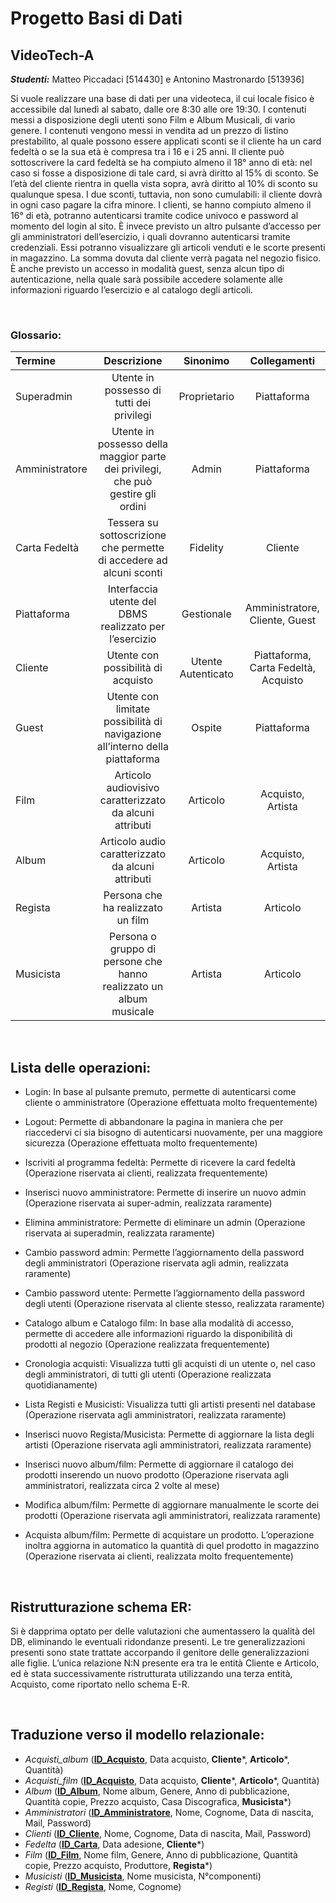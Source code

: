 # Progetto Basi di Dati
## VideoTech-A
 _**Studenti:**_ Matteo Piccadaci [514430] e Antonino Mastronardo [513936]

Si vuole realizzare una base di dati per una videoteca, il cui locale fisico è accessibile dal lunedì al sabato, dalle ore 8:30 alle ore 19:30.
I contenuti messi a disposizione degli utenti sono Film e Album Musicali, di vario genere.
I contenuti vengono messi in vendita ad un prezzo di listino prestabilito, al quale possono essere applicati sconti se il cliente ha un card fedeltà o se la sua età è compresa tra i 16 e i 25 anni.
Il cliente può sottoscrivere la card fedeltà se ha compiuto almeno il 18° anno di età: nel caso si fosse a disposizione di tale card, si avrà diritto al 15% di sconto.
Se l’età del cliente rientra in quella vista sopra, avrà diritto al 10% di sconto su qualunque spesa.
I due sconti, tuttavia, non sono cumulabili: il cliente dovrà in ogni caso pagare la cifra minore.
I clienti, se hanno compiuto almeno il 16° di età, potranno autenticarsi tramite codice univoco e password al momento del login al sito. È invece previsto un altro pulsante d’accesso per gli amministratori dell’esercizio, i quali dovranno autenticarsi tramite credenziali. Essi potranno visualizzare gli articoli venduti e le scorte presenti in magazzino.
La somma dovuta dal cliente verrà pagata nel negozio fisico.
È anche previsto un accesso in modalità guest, senza alcun tipo di autenticazione, nella quale sarà possibile accedere solamente alle informazioni riguardo l’esercizio e al catalogo degli articoli.

&nbsp;
### Glossario:
| Termine | Descrizione |      Sinonimo      |             Collegamenti             |
|:---------------|    :----:   |:------------------:|:------------------------------------:|
| Superadmin     | Utente in possesso di tutti dei privilegi       |    Proprietario    |             Piattaforma              |
| Amministratore | Utente in possesso della maggior parte dei privilegi, che può gestire gli ordini        |       Admin        |             Piattaforma              |
| Carta Fedeltà  |Tessera su sottoscrizione che permette di accedere ad alcuni sconti|      Fidelity      |               Cliente                |
| Piattaforma    |Interfaccia utente del DBMS realizzato per l’esercizio|     Gestionale     |    Amministratore, Cliente, Guest    |
| Cliente        |Utente con possibilità di acquisto | Utente Autenticato | Piattaforma, Carta Fedeltà, Acquisto |
| Guest          |Utente con limitate possibilità di navigazione all’interno della piattaforma|       Ospite       |             Piattaforma              |
| Film           |Articolo audiovisivo caratterizzato da alcuni attributi|      Articolo      |          Acquisto, Artista           |
| Album          |Articolo audio caratterizzato da alcuni attributi|      Articolo      |          Acquisto, Artista           |
| Regista        |Persona che ha realizzato un film|      Artista       |               Articolo               |
| Musicista      |Persona o gruppo di persone che hanno realizzato un album musicale|      Artista       |               Articolo               |


&nbsp;
## Lista delle operazioni:

- Login: In base al pulsante premuto, permette di autenticarsi come cliente o amministratore (Operazione effettuata molto frequentemente)

- Logout: Permette di abbandonare la pagina in maniera che per riaccedervi ci sia bisogno di autenticarsi nuovamente, per una maggiore sicurezza (Operazione effettuata molto frequentemente)

- Iscriviti al programma fedeltà: Permette di ricevere la card fedeltà (Operazione riservata ai clienti, realizzata frequentemente)

- Inserisci nuovo amministratore: Permette di inserire un nuovo admin (Operazione riservata ai super-admin, realizzata raramente)

- Elimina amministratore: Permette di eliminare un admin (Operazione riservata ai superadmin, realizzata raramente)

- Cambio password admin: Permette l’aggiornamento della password degli amministratori (Operazione riservata agli admin, realizzata raramente)

- Cambio password utente: Permette l’aggiornamento della password degli utenti (Operazione riservata al cliente stesso, realizzata raramente)

- Catalogo album e Catalogo film: In base alla modalità di accesso, permette di accedere alle informazioni riguardo la disponibilità di prodotti al negozio (Operazione realizzata frequentemente)

- Cronologia acquisti: Visualizza tutti gli acquisti di un utente o, nel caso degli amministratori, di tutti gli utenti (Operazione realizzata quotidianamente)

- Lista Registi e Musicisti: Visualizza tutti gli artisti presenti nel database (Operazione riservata agli amministratori, realizzata raramente)

- Inserisci nuovo Regista/Musicista: Permette di aggiornare la lista degli artisti (Operazione riservata agli amministratori, realizzata raramente)

- Inserisci nuovo album/film: Permette di aggiornare il catalogo dei prodotti inserendo un nuovo prodotto (Operazione riservata agli amministratori, realizzata circa 2 volte al mese)

- Modifica album/film: Permette di aggiornare manualmente le scorte dei prodotti (Operazione riservata agli amministratori, realizzata raramente)

- Acquista album/film: Permette di acquistare un prodotto. L’operazione inoltra aggiorna in automatico la quantità di quel prodotto in magazzino (Operazione riservata ai clienti, realizzata molto frequentemente)


&nbsp;
## Ristrutturazione schema ER:
Si è dapprima optato per delle valutazioni che aumentassero la qualità del DB, eliminando le eventuali ridondanze presenti.
Le tre generalizzazioni presenti sono state trattate accorpando il genitore delle generalizzazioni alle figlie.
L’unica relazione N:N presente era tra le entità Cliente e Articolo, ed è stata successivamente ristrutturata utilizzando una terza entità, Acquisto, come riportato nello schema E-R.


&nbsp;
## Traduzione verso il modello relazionale:
- _Acquisti_album_ (<ins>**ID_Acquisto**</ins>, Data acquisto, **Cliente***, **Articolo***, Quantità)
- _Acquisti_film_ (<ins>**ID_Acquisto**</ins>, Data acquisto, **Cliente***, **Articolo***, Quantità)
- _Album_ (<ins>**ID_Album**</ins>, Nome album, Genere, Anno di pubblicazione, Quantità copie, Prezzo acquisto, Casa Discografica, **Musicista***)
- _Amministratori_ (<ins>**ID_Amministratore**</ins>, Nome, Cognome, Data di nascita, Mail, Password)
- _Clienti_ (<ins>**ID_Cliente**</ins>, Nome, Cognome, Data di nascita, Mail, Password)
- _Fedelta_ (<ins>**ID_Carta**</ins>, Data adesione, **Cliente***)
- _Film_ (<ins>**ID_Film**</ins>, Nome film, Genere, Anno di pubblicazione, Quantità copie, Prezzo acquisto, Produttore, **Regista***)
- _Musicisti_ (<ins>**ID_Musicista**</ins>, Nome musicista, N°componenti)
- _Registi_ (<ins>**ID_Regista**</ins>, Nome, Cognome)
